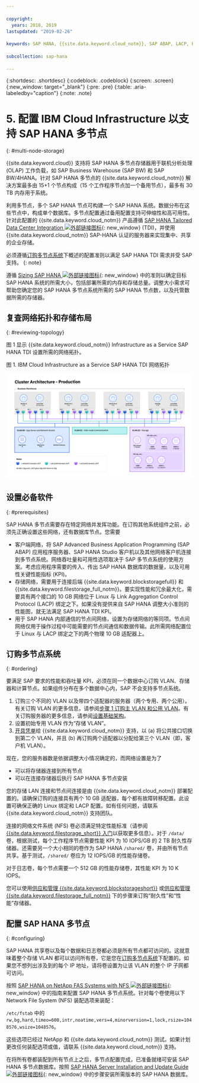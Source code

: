 ```yaml
---

copyright:
  years: 2018, 2019
lastupdated: "2019-02-26"

keywords: SAP HANA, {{site.data.keyword.cloud_notm}}, SAP ABAP, LACP, KPIs,VLANs

subcollection: sap-hana

---
```


{:shortdesc: .shortdesc}
{:codeblock: .codeblock}
{:screen: .screen}
{:new_window: target="_blank"}
{:pre: .pre}
{:table: .aria-labeledby="caption"}
{:note: .note}

# 5. 配置 IBM Cloud Infrastructure 以支持 SAP HANA 多节点
{: #multi-node-storage}

{{site.data.keyword.cloud}} 支持将 SAP HANA 多节点存储器用于联机分析处理 (OLAP) 工作负载，如 SAP Business Warehouse (SAP BW) 和 SAP BW/4HANA。针对 SAP HANA 多节点的 {{site.data.keyword.cloud_notm}} 解决方案最多由 15+1 个节点构成（15 个工作程序节点加一个备用节点），最多有 30 TB 内存用于系统。

利用多节点，多个 SAP HANA 节点可构建一个 SAP HANA 系统。数据分布在这些节点中，构成单个数据库。多节点配置通过备用配置支持可伸缩性和高可用性。针对此配置的 {{site.data.keyword.cloud_notm}} 产品遵循 [SAP HANA Tailored Data Center Integration ![外部链接图标](../../icons/launch-glyph.svg "外部链接图标")](https://blogs.saphana.com/2015/02/18/sap-hana-tailored-data-center-integration-tdi-overview/){: new_window} (TDI)，并使用 {{site.data.keyword.cloud_notm}} SAP-HANA 认证的服务器来实现集中、共享的企业存储。

必须遵循[订购多节点系统](#ordering)下概述的配置准则以满足 SAP HANA TDI 需求并受 SAP 支持。
{: note}

遵循 [Sizing SAP HANA ![外部链接图标](../../icons/launch-glyph.svg "外部链接图标")](https://help.sap.com/viewer/eb3777d5495d46c5b2fa773206bbfb46/2.0.00/en-US/d4a122a7bb57101493e3f5ca08e6b039.html){: new_window} 中的准则以确定目标 SAP HANA 系统的所需大小，包括部署所需的内存和存储总量。调整大小需求可帮助您确定您的 SAP HANA 多节点系统所需的 SAP HANA 节点数，以及托管数据所需的存储器。

## 复查网络拓扑和存储布局
{: #reviewing-topology}

图 1 显示 {{site.data.keyword.cloud_notm}} Infrastructure as a Service SAP HANA TDI 设置所需的网络拓扑。

图 1. IBM Cloud Infrastructure as a Service SAP HANA TDI 网络拓扑

![图 1. IBM Cloud Infrastructure as a Service SAP HANA TDI 网络拓扑](/images/SAP-BW.png "IBM Cloud Infrastructure as a Service SAP HANA TDI 网络拓扑")

## 设置必备软件
{: #prerequisites}

SAP HANA 多节点需要存在特定网络并发挥功能。在订购其他系统组件之前，必须先正确设置这些网络，还有数据库节点。您需要
* 客户端网络，将 SAP Advanced Business Application Programming (SAP ABAP) 应用程序服务器、SAP HANA Studio 客户机以及其他网络客户机连接到多节点系统。网络吞吐量和可用性选项取决于 SAP 多节点系统的使用方案。考虑应用程序需要的传入、传出 SAP HANA 数据库的数据量，以及可用性关键性能指标 (KPI)。
* 存储网络，需要用于连接后端 {{site.data.keyword.blockstoragefull}} 和 {{site.data.keyword.filestorage_full_notm}}。要实现性能和冗余最大化，需要具有两个接口的 10 GB 网络位于 Linux 与 Link Aggregation Control Protocol (LACP) 绑定之下。如果没有提供来自 SAP HANA 调整大小准则的性能图，就无法满足 SAP HANA TDI KPI。
* 用于 SAP HANA 内部通信的节点间网络，设置为存储网络的等同项。节点间网络仅用于操作过程中可能需要的节点间通信和数据传输。此所需网络配置位于 Linux 与 LACP 绑定之下的两个物理 10 GB 适配器上。

## 订购多节点系统
{: #ordering}

要满足 SAP 要求的性能和吞吐量 KPI，必须在同一个数据中心订购 VLAN、存储器和计算节点。如果组件分布在多个数据中心内，SAP 不会支持多节点系统。

1. 订购三个不同的 VLAN 以及带四个适配器的服务器（两个专用、两个公用）。有关订购 VLAN 的更多信息，请参阅[步骤 1 订购主 VLAN 和公用 VLAN](/docs/infrastructure/virtualization?topic=Virtualization-advanced-single-site-vmware-reference-architecture#step-1-ordering-primary-public-and-private-vlans)。有关订购服务器的更多信息，请参阅[设置基础架构](/docs/infrastructure/sap-hana?topic=sap-hana-set_up_infrastructure#set_up_infrastructure#set_up_infrastructure)。
2. 设置初始专用 VLAN 作为“存储 VLAN”。
3. [开具凭单](/docs/get-support?topic=get-support-open-case#open-case)给 {{site.data.keyword.cloud_notm}} 支持，以 (a) 将公共接口切换到第二个 VLAN，并且 (b) 再订购两个适配器以分配给第三个 VLAN（即，客户机 VLAN）。

现在，您的服务器数是依据调整大小情况确定的，而网络设置是为了
* 可以将存储器连接到所有节点
* 可以在连接存储器后执行 SAP HANA 多节点安装

您的存储 LAN 连接和节点间连接是由 {{site.data.keyword.cloud_notm}} 部署配置的。请确保订购的连接具有两个 10 GB 适配器，每个都有故障转移配置。此设置可确保正确的 Linux 绑定和 LACP 配置。如有任何问题，请联系 {{site.data.keyword.cloud_notm}} 支持团队。

连接的网络文件系统 (NFS) 卷必须满足特定性能标准（请参阅[{{site.data.keyword.filestorage_short}} 入门](/docs/infrastructure/FileStorage?topic=FileStorage-GettingStarted#getting-started-with-ibm-file-storage-for-bluemix)以获取更多信息）。对于 `/data/` 卷，根据测试，每个工作程序节点需要性能 KPI 为 10 IOPS/GB 的 2 TB 耐久性存储器。还需要另一个大小相同的卷作为 SAP HANA `/shared/` 卷，并由所有节点共享。基于测试，`/shared/` 卷应为 12 IOPS/GB 的性能存储卷。

对于日志卷，每个节点需要一个 512 GB 的性能存储卷，其性能 KPI 为 10 K IOPS。

您可以使用[供应和管理 {{site.data.keyword.blockstorageshort}}](/docs/infrastructure/BlockStorage?topic=BlockStorage-orderingthroughConsole#provisioning-and-managing-block-storage) 或[供应和管理 {{site.data.keyword.filestorage_full_notm}}](/docs/infrastructure/FileStorage?topic=FileStorage-orderingConsole#orderingConsole) 下的步骤来订购“耐久性”和“性能”存储器。

## 配置 SAP HANA 多节点
{: #configuring}

SAP HANA 共享卷以及每个数据和日志卷都必须是所有节点都可访问的。这就意味着整个存储 VLAN 都可以访问所有卷，它是您在[订购多节点系统](#ordering)下配置的。如果您不想列出涉及到的每个 IP 地址，请将卷设置为让该 VLAN 的整个 IP 子网都可访问。

按照 [SAP HANA on NetApp FAS Systems with NFS ![外部链接图标](../../icons/launch-glyph.svg "外部链接图标")](https://www.netapp.com/us/media/tr-4290.pdf){: new_window} 中的指南来配置 SAP HANA 多节点系统。针对每个卷使用以下 Network File System (NFS) 装配选项来装配：

`/etc/fstab` 中的 `rw,bg,hard,timeo=600,intr,noatime,vers=4,minorversion=1,lock,rsize=1048576,wsize=1048576`。

这些选项已经过 NetApp 和 {{site.data.keyword.cloud_notm}} 测试。如果计划更改任何装配选项或值，请联系 {{site.data.keyword.cloud_notm}} 支持。

在将所有卷都装配到所有节点上之后，多节点配置完成，已准备就绪可安装 SAP HANA 多节点数据库。按照  [SAP HANA Server Installation and Update Guide ![外部链接图标](../../icons/launch-glyph.svg "外部链接图标")](https://help.sap.com/viewer/2c1988d620e04368aa4103bf26f17727/2.0.03/en-US){: new_window} 中的步骤安装所需版本的 SAP HANA 数据库。
